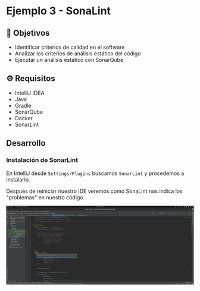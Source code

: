 # Ejemplo 3 - SonaLint

## :dart: Objetivos

- Identificar criterios de calidad en el software
- Analizar los criterios de análisis estático del código
- Ejecutar un análisis estático con SonarQube


## ⚙ Requisitos

- IntelliJ IDEA
- Java
- Gradle
- SonarQube
- Docker
- SonarLint

## Desarrollo


### Instalación de SonarLint

En IntelliJ desde `Settings/Plugins` buscamos `SonarLint` y procedemos a instalarlo.

Después de reiniciar nuestro IDE veremos como SonaLint nos indica los "problemas" en nuestro código.

![img.png](img.png)


